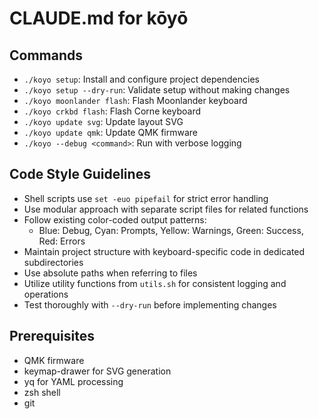 # CLAUDE.md for kōyō

## Commands
- `./koyo setup`: Install and configure project dependencies
- `./koyo setup --dry-run`: Validate setup without making changes
- `./koyo moonlander flash`: Flash Moonlander keyboard
- `./koyo crkbd flash`: Flash Corne keyboard
- `./koyo update svg`: Update layout SVG
- `./koyo update qmk`: Update QMK firmware
- `./koyo --debug <command>`: Run with verbose logging

## Code Style Guidelines
- Shell scripts use `set -euo pipefail` for strict error handling
- Use modular approach with separate script files for related functions
- Follow existing color-coded output patterns:
  - Blue: Debug, Cyan: Prompts, Yellow: Warnings, Green: Success, Red: Errors
- Maintain project structure with keyboard-specific code in dedicated subdirectories
- Use absolute paths when referring to files
- Utilize utility functions from `utils.sh` for consistent logging and operations
- Test thoroughly with `--dry-run` before implementing changes

## Prerequisites
- QMK firmware
- keymap-drawer for SVG generation
- yq for YAML processing
- zsh shell
- git